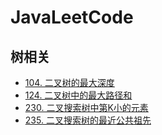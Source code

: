 # JavaLeetCode


## 树相关

- [104. 二叉树的最大深度](./src/104\.%20Maximum%20Depth%20of%20Binary%20Tree/Solution.java)
- [124. 二叉树中的最大路径和](./src/124.%20Binary%20Tree%20Maximum%20Path%20Sum/Solution.java)
- [230. 二叉搜索树中第K小的元素](./src/230.%20Kth%20Smallest%20Element%20in%20a%20BST/Solution.java)
- [235. 二叉搜索树的最近公共祖先](./src/235.%20Lowest%20Common%20Ancestor%20of%20a%20Binary%20Search%20Tree/Solution.java)
